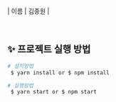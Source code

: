 | 이름 | 김종원 |

<br>

## ✨ 프로젝트 실행 방법

```bash
# 설치방법
 $ yarn install or $ npm install

# 실행방법
 $ yarn start or $ npm start
```

<br>
